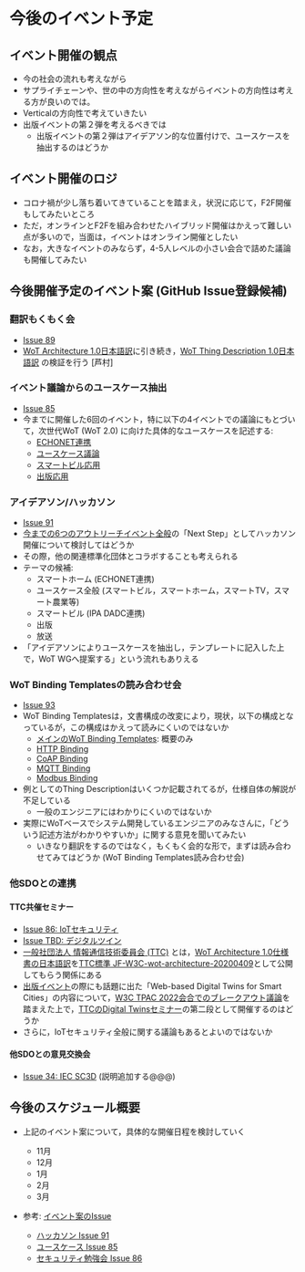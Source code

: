 # 今後のイベント予定

## イベント開催の観点
* 今の社会の流れも考えながら
* サプライチェーンや、世の中の方向性を考えながらイベントの方向性は考える方が良いのでは。
* Verticalの方向性で考えていきたい
* 出版イベントの第２弾を考えるべきでは
    * 出版イベントの第２弾はアイデアソン的な位置付けで、ユースケースを抽出するのはどうか

## イベント開催のロジ
* コロナ禍が少し落ち着いてきていることを踏まえ，状況に応じて，F2F開催もしてみたいところ
* ただ，オンラインとF2Fを組み合わせたハイブリッド開催はかえって難しい点が多いので，当面は，イベントはオンライン開催としたい
* なお，大きなイベントのみならず，4-5人レベルの小さい会合で詰めた議論も開催してみたい


## 今後開催予定のイベント案 (GitHub Issue登録候補)

### 翻訳もくもく会
* [Issue 89](https://github.com/w3c/wot-jp-cg/issues/89)
* [WoT Architecture 1.0日本語訳](https://wot-jp-community.github.io/wot-architecture/)に引き続き，[WoT Thing Description 1.0日本語訳](https://wot-jp-community.github.io/wot-thing-description/) の検証を行う [芦村]

### イベント議論からのユースケース抽出
* [Issue 85](https://github.com/w3c/wot-jp-cg/issues/85)
* 今までに開催した6回のイベント，特に以下の4イベントでの議論にもとづいて，次世代WoT (WoT 2.0) に向けた具体的なユースケースを記述する:
    * [ECHONET連携](https://github.com/w3c/wot-jp-cg/tree/main/Event/20220311_3rd_WoT_and_ELWA_Study_Meeting)
    * [ユースケース議論](https://github.com/w3c/wot-jp-cg/tree/main/Event/20220325_4th_WoT_Usecases_Event)
    * [スマートビル応用](https://github.com/w3c/wot-jp-cg/tree/main/Event/20220422_5th_Smart_Building)
    * [出版応用](https://github.com/w3c/wot-jp-cg/tree/main/Event/20220930_6th_Publishing)

### アイデアソン/ハッカソン
* [Issue 91](https://github.com/w3c/wot-jp-cg/issues/91)
* [今までの6つのアウトリーチイベント全般](https://github.com/w3c/wot-jp-cg/tree/main/Event)の「Next Step」としてハッカソン開催について検討してはどうか
* その際，他の関連標準化団体とコラボすることも考えられる
* テーマの候補:
    * スマートホーム (ECHONET連携)
    * ユースケース全般 (スマートビル，スマートホーム，スマートTV，スマート農業等)
    * スマートビル (IPA DADC連携)
    * 出版
    * 放送
* 「アイデアソンによりユースケースを抽出し，テンプレートに記入した上で，WoT WGへ提案する」という流れもありえる

### WoT Binding Templatesの読み合わせ会
* [Issue 93](https://github.com/w3c/wot-jp-cg/issues/93)
* WoT Binding Templatesは，文書構成の改変により，現状，以下の構成となっているが，この構成はかえって読みにくいのではないか
    * [メインのWoT Binding Templates](https://w3c.github.io/wot-binding-templates/#toc): 概要のみ
    * [HTTP Binding](https://w3c.github.io/wot-binding-templates/bindings/protocols/http/index.html)
    * [CoAP Binding](https://w3c.github.io/wot-binding-templates/bindings/protocols/coap/index.html)
    * [MQTT Binding](https://w3c.github.io/wot-binding-templates/bindings/protocols/mqtt/index.html)
    * [Modbus Binding](https://w3c.github.io/wot-binding-templates/bindings/protocols/modbus/index.html)
* 例としてのThing Descriptionはいくつか記載されてるが，仕様自体の解説が不足している
    * 一般のエンジニアにはわかりにくいのではないか
* 実際にWoTベースでシステム開発しているエンジニアのみなさんに，「どういう記述方法がわかりやすいか」に関する意見を聞いてみたい
    * いきなり翻訳をするのではなく，もくもく会的な形で，まずは読み合わせてみてはどうか (WoT Binding Templates読み合わせ会)

### 他SDOとの連携
#### TTC共催セミナー
* [Issue 86: IoTセキュリティ](https://github.com/w3c/wot-jp-cg/issues/86)
* [Issue TBD: デジタルツイン](@@@)
* [一般社団法人 情報通信技術委員会 (TTC)](https://www.ttc.or.jp) とは，[WoT Architecture 1.0仕様書の日本語訳](https://wot-jp-community.github.io/wot-architecture/)を[TTC標準 JF-W3C-wot-architecture-20200409](https://www.ttc.or.jp/document_db/information/view_express_entity/1388)として公開してもらう関係にある
* [出版イベント](https://github.com/w3c/wot-jp-cg/tree/main/Event/20220930_6th_Publishing)の際にも話題に出た「Web-based Digital Twins for Smart Cities」の内容について，[W3C TPAC 2022会合でのブレークアウト議論](https://www.w3.org/2022/09/14-smartcities-minutes.html)を踏まえた上で，[TTCのDigital Twinsセミナー](https://www.ttc.or.jp/seminar/rep/rep20221007)の第二段として開催するのはどうか
* さらに，IoTセキュリティ全般に関する議論もあるとよいのではないか

#### 他SDOとの意見交換会
* [Issue 34: IEC SC3D](https://github.com/w3c/wot-jp-cg/issues/34)
(説明追加する@@@)

## 今後のスケジュール概要
* 上記のイベント案について，具体的な開催日程を検討していく
    * 11月
    * 12月
    * 1月
    * 2月
    * 3月

* 参考: [イベント案のIssue](https://github.com/w3c/wot-jp-cg/issues)
    * [ハッカソン Issue 91](https://github.com/w3c/wot-jp-cg/issues/91)
    * [ユースケース Issue 85](https://github.com/w3c/wot-jp-cg/issues/85)
    * [セキュリティ勉強会 Issue 86](https://github.com/w3c/wot-jp-cg/issues/86)
